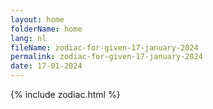 ```yaml
---
layout: home
folderName: home
lang: nl
fileName: zodiac-for-given-17-january-2024
permalink: zodiac-for-given-17-january-2024
date: 17-01-2024
---
```

{% include zodiac.html %}
